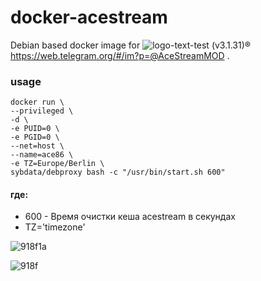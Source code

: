 docker-acestream
=========================

Debian based docker image for ![logo-text-test](https://user-images.githubusercontent.com/24189833/36645710-3deca456-1a6d-11e8-8bf0-84f078703d8d.png) (v3.1.31)&#174; https://web.telegram.org/#/im?p=@AceStreamMOD .



### usage
```
docker run \
--privileged \
-d \
-e PUID=0 \
-e PGID=0 \
--net=host \
--name=ace86 \
-e TZ=Europe/Berlin \
sybdata/debproxy bash -c "/usr/bin/start.sh 600"
```
 #### где:

* 600 - Время очистки кеша acestream в секундах
* TZ='timezone'

![918f1a](https://user-images.githubusercontent.com/24189833/41553984-b0c70dd0-7333-11e8-8091-1303fde6e2c3.png)

![918f](https://user-images.githubusercontent.com/24189833/41535293-0f2c632a-7302-11e8-8e63-fc7f507c6c5f.png)










